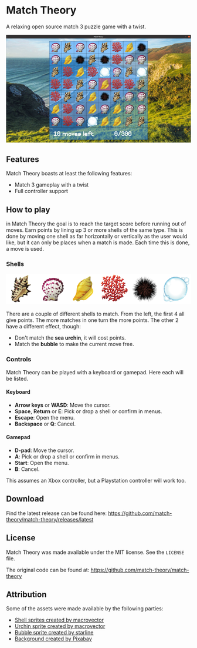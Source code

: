 # Match Theory
A relaxing open source match 3 puzzle game with a twist.

![screenshot](screenshot.jpg?raw=true)

## Features

Match Theory boasts at least the following features:

- Match 3 gameplay with a twist
- Full controller support

## How to play

in Match Theory the goal is to reach the target score before running out of moves. Earn points by lining up 3 or more shells of the same type. This is done by moving one shell as far horizontally or vertically as the user would like, but it can only be places when a match is made. Each time this is done, a move is used.

### Shells

![shells](assets/images/shells.png?raw=true)

There are a couple of different shells to match. From the left, the first 4 all give points. The more matches in one turn the more points. The other 2 have a different effect, though:

- Don't match the **sea urchin**, it will cost points.
- Match the **bubble** to make the current move free.

### Controls

Match Theory can be played with a keyboard or gamepad. Here each will be listed.

#### Keyboard

- **Arrow keys** or **WASD**: Move the cursor.
- **Space**, **Return** or **E**: Pick or drop a shell or confirm in menus.
- **Escape**: Open the menu.
- **Backspace** or **Q**: Cancel.

#### Gamepad

- **D-pad**: Move the cursor.
- **A**: Pick or drop a shell or confirm in menus.
- **Start**: Open the menu.
- **B**: Cancel.

This assumes an Xbox controller, but a Playstation controller will work too.

## Download

Find the latest release can be found here: https://github.com/match-theory/match-theory/releases/latest

## License

Match Theory was made available under the MIT license. See the ``LICENSE`` file.

The original code can be found at: https://github.com/match-theory/match-theory

## Attribution

Some of the assets were made available by the following parties:

- [Shell sprites created by macrovector](https://www.freepik.com/free-vector/sea-fauna-icons_3924735.htm)
- [Urchin sprite created by macrovector](https://www.freepik.com/free-vector/sea-life-cartoon-icons-set_4265868.htm)
- [Bubble sprite created by starline](https://www.freepik.com/free-vector/water-bubbles-background-with-text-space_15355945.htm)
- [Background created by Pixabay](https://www.pexels.com/photo/scenic-view-of-landscape-against-sky-315998/)
